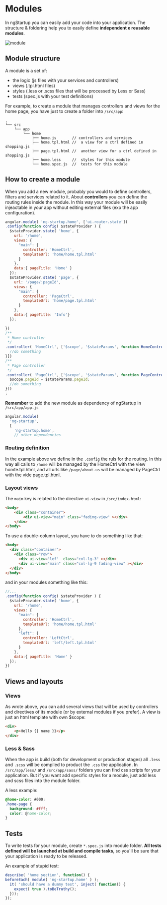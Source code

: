 # Modules

In ngStartup you can easily add your code into your application. The structure & foldering help you to easily define **independent e reusable modules**.

![module](http://ngstartup.corleycloud.com/assets/images/ngstartup03.png)


## Module structure

A module is a set of:

* the logic (js files with your services and controllers)
* views (.tpl.html files)
* styles (.less or .scss files that will be processed by Less or Sass)
* tests (spec.js with your test definitions)

For example, to create a module that manages controllers and views for the home page, you have just to create a folder into `/src/app`:

```
.
└── src
    └── app
        └── home
            ├── home.js       // controllers and services
            ├── home.tpl.html //  a view for a ctrl defined in shopping.js
            ├── page.tpl.html //  another view for a ctrl defined in shopping.js
            ├── home.less     //  styles for this module
            └── home.spec.js  //  tests for this module
```


## How to create a module

When you add a new module, probably you would to define controllers, filters and services related to it.
About **controllers** you can define the routing rules inside the module. In this way your module will be easily injeactable in your app without editing external files (exp the app configuration).

``` javascript
angular.module( 'ng-startup.home', ['ui.router.state'])
.config(function config( $stateProvider ) {
  $stateProvider.state( 'home', {
    url: '/home',
    views: {
      "main": {
        controller: 'HomeCtrl',
        templateUrl: 'home/home.tpl.html'
      }
    },
    data:{ pageTitle: 'Home' }
  });
  $stateProvider.state( 'page', {
    url: '/page/:pageId',
    views: {
      "main": {
        controller: 'PageCtrl',
        templateUrl: 'home/page.tpl.html'
      }
    },
    data:{ pageTitle: 'Info'}
  });

})
/**
 * Home controller
 */
.controller( 'HomeCtrl', ['$scope', '$stateParams', function HomeController( $scope, $stateParams ) {
  //do something
}])
/**
 * Page controller
 */
.controller( 'PageCtrl', ['$scope', '$stateParams', function PageController( $scope, $stateParams ) {
  $scope.pageId = $stateParams.pageId;
  //do something
}])
;
```

**Remember** to add the new module as dependency of ngStartup in `/src/app/app.js`

``` javascript
angular.module(
  'ng-startup',
  [
    'ng-startup.home',
    // other dependencies
```

### Routing definition
In the example above we define in the `.config` the ruls for the routing. In this way all calls to `/home` will be managed by the HomeCtrl with the view homte.tpl.html, and all urls like `/page/about-us` will be managed by PageCtrl with the vide page.tpl.html.


### Layout views
The `main` key is related to the directive `ui-view` in `/src/index.html`:

``` html
<body>
    <div class="container">
        <div ui-view="main" class="fading-view" ></div>
    </div>
</body>
```

To use a double-column layout, you have to do something like that:

``` html
<body>
  <div class="container">
    <div class="row">
      <div ui-view="lef"  class="col-lg-3" ></div>
      <div ui-view="main" class="col-lg-9 fading-view" ></div>
  </div>
</body>
```

and in your modules something like this:

``` javascript
//...
.config(function config( $stateProvider ) {
  $stateProvider.state( 'home', {
    url: '/home',
    views: {
      "main": {
        controller: 'HomeCtrl',
        templateUrl: 'home/home.tpl.html'
      },
      "left": {
        controller: 'LeftCtrl',
        templateUrl: 'left/left.tpl.html'
      }
    },
    data:{ pageTitle: 'Home' }
  });
})
```

## Views and layouts

### Views

As wrote above, you can add several views that will be used by controllers and directives of its module (or by external modules if you prefer). A view is just an html template with own $scope:

``` html
<div>
    <p>Hello {{ name }}</p>
</div>
```

### Less & Sass

When the app is build (both for development or production stages) all `.less` and `.scss` will be compiled to product the `.css` the application.
In `/src/app/less/` and `/src/app/sass/` folders you can find css scripts for your application. But if you want add specific styles for a module, just add less and scss files into the module folder.

A less example:

``` css
@home-color: #000;
.home-page {
  background: #fff;
  color: @home-color;
}
```

## Tests

To write tests for your module, create `*.spec.js` into module folder.
**All tests defined will be launched at build and compile tasks**, so you'll be sure that your application is ready to be released.

An example of stupid test:

``` javascript
describe( 'home section', function() {
beforeEach( module( 'ng-startup.home' ) );
  it( 'should have a dummy test', inject( function() {
    expect( true ).toBeTruthy();
  }));
});
```
